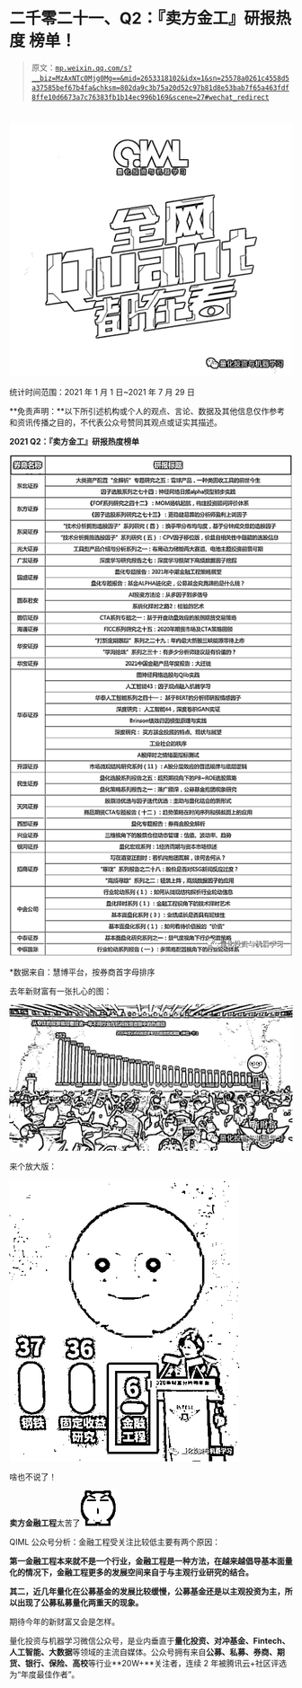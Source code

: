# 二千零二十一、Q2：『卖方金工』研报热度 榜单！

> 原文：[`mp.weixin.qq.com/s?__biz=MzAxNTc0Mjg0Mg==&mid=2653318102&idx=1&sn=25578a0261c4558d5a37585bef67b4fa&chksm=802da9c3b75a20d52c97b81d8e53bab7f65a463fdf8ffe10d6673a7c76383fb1b14ec996b169&scene=27#wechat_redirect`](http://mp.weixin.qq.com/s?__biz=MzAxNTc0Mjg0Mg==&mid=2653318102&idx=1&sn=25578a0261c4558d5a37585bef67b4fa&chksm=802da9c3b75a20d52c97b81d8e53bab7f65a463fdf8ffe10d6673a7c76383fb1b14ec996b169&scene=27#wechat_redirect)

# 

![](img/817c601fc026ccfe2ee840069c1e016b.png)

统计时间范围：2021 年 1 月 1 日~2021 年 7 月 29 日

**免责声明：**以下所引述机构或个人的观点、言论、数据及其他信息仅作参考和资讯传播之目的，不代表公众号赞同其观点或证实其描述。

**2021 Q2：『卖方金工』研报热度榜单**

![](img/5ac98bdaee5dd6efd5e319fccd336a4b.png)

*数据来自：慧博平台，按券商首字母排序 

去年新财富有一张扎心的图：

![](img/c0cd6796d3e5e29014f18a6a0d1862af.png)

来个放大版：

![](img/ea088ba7ef4fcd8d2662495e8cfe9279.png)

啥也不说了！

**卖方金融工程**太苦了![](img/c5b44ec89c20d9c99de8f3b199b4e11d.png)

QIML 公众号分析：金融工程受关注比较低主要有两个原因：

**第一金融工程本来就不是一个行业，金融工程是一种方法，在越来越倡导基本面量化的情况下，金融工程更多的发展空间来自于与主观行业研究的结合。**

**其二，近几年量化在公募基金的发展比较缓慢，公募基金还是以主观投资为主，所以出现了公募私募量化两重天的现象。**

期待今年的新财富又会是怎样。

  量化投资与机器学习微信公众号，是业内垂直于**量化投资、对冲基金、Fintech、人工智能、大数据**等领域的主流自媒体。公众号拥有来自**公募、私募、券商、期货、银行、保险、高校**等行业**20W+**关注者，连续 2 年被腾讯云+社区评选为“年度最佳作者”。